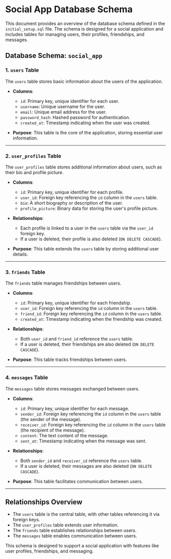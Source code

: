 # Social App Database Schema

This document provides an overview of the database schema defined in the `initial_setup.sql` file. The schema is designed for a social application and includes tables for managing users, their profiles, friendships, and messages.

## Database Schema: `social_app`

### 1. `users` Table
The `users` table stores basic information about the users of the application.

- **Columns**:
  - `id`: Primary key, unique identifier for each user.
  - `username`: Unique username for the user.
  - `email`: Unique email address for the user.
  - `password_hash`: Hashed password for authentication.
  - `created_at`: Timestamp indicating when the user was created.

- **Purpose**: This table is the core of the application, storing essential user information.

---

### 2. `user_profiles` Table
The `user_profiles` table stores additional information about users, such as their bio and profile picture.

- **Columns**:
  - `id`: Primary key, unique identifier for each profile.
  - `user_id`: Foreign key referencing the `id` column in the `users` table.
  - `bio`: A short biography or description of the user.
  - `profile_picture`: Binary data for storing the user's profile picture.

- **Relationships**:
  - Each profile is linked to a user in the `users` table via the `user_id` foreign key.
  - If a user is deleted, their profile is also deleted (`ON DELETE CASCADE`).

- **Purpose**: This table extends the `users` table by storing additional user details.

---

### 3. `friends` Table
The `friends` table manages friendships between users.

- **Columns**:
  - `id`: Primary key, unique identifier for each friendship.
  - `user_id`: Foreign key referencing the `id` column in the `users` table.
  - `friend_id`: Foreign key referencing the `id` column in the `users` table.
  - `created_at`: Timestamp indicating when the friendship was created.

- **Relationships**:
  - Both `user_id` and `friend_id` reference the `users` table.
  - If a user is deleted, their friendships are also deleted (`ON DELETE CASCADE`).

- **Purpose**: This table tracks friendships between users.

---

### 4. `messages` Table
The `messages` table stores messages exchanged between users.

- **Columns**:
  - `id`: Primary key, unique identifier for each message.
  - `sender_id`: Foreign key referencing the `id` column in the `users` table (the sender of the message).
  - `receiver_id`: Foreign key referencing the `id` column in the `users` table (the recipient of the message).
  - `content`: The text content of the message.
  - `sent_at`: Timestamp indicating when the message was sent.

- **Relationships**:
  - Both `sender_id` and `receiver_id` reference the `users` table.
  - If a user is deleted, their messages are also deleted (`ON DELETE CASCADE`).

- **Purpose**: This table facilitates communication between users.

---

## Relationships Overview
- The `users` table is the central table, with other tables referencing it via foreign keys.
- The `user_profiles` table extends user information.
- The `friends` table establishes relationships between users.
- The `messages` table enables communication between users.

This schema is designed to support a social application with features like user profiles, friendships, and messaging.